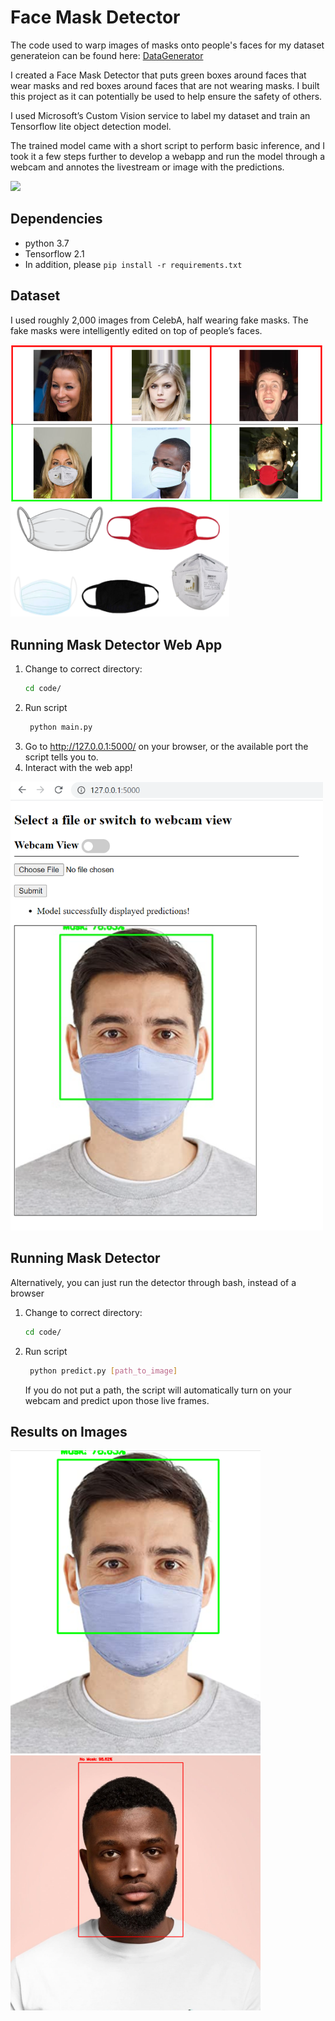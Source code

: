 # Face Mask Detector
The code used to warp images of masks onto people's faces for my dataset generateion can be found here:
[DataGenerator](https://github.com/prajnasb/observations/tree/master/mask_classifier/Data_Generator)

I created a Face Mask Detector that puts green boxes around faces that wear masks and red boxes around faces that are not wearing masks. I built this project as it can potentially be used to help ensure the safety of others.

I used Microsoft’s Custom Vision service to label my dataset and train an Tensorflow lite object detection model.
 
The trained model came with a short script to perform basic inference, and I took it a few steps further to develop a webapp and run the model through a webcam and annotes the livestream or image with the predictions.

![](maskdetector.gif)
## Dependencies
- python 3.7
- Tensorflow 2.1
- In addition, please `pip install -r requirements.txt`
 
## Dataset
I used roughly 2,000 images from CelebA, half wearing fake masks. The fake masks were intelligently edited on top of people’s faces.

<img src="dataset_examples.PNG" width="500"> <img src="masks.PNG" width="350">

## Running Mask Detector Web App
1. Change to correct directory:
    ```bash
    cd code/
    ```
2. Run script
    ```bash
     python main.py
    ```
3. Go to http://127.0.0.1:5000/ on your browser, or the available port the script tells you to.
4. Interact with the web app!

<img src="webapp.PNG" width="500"> 

## Running Mask Detector
Alternatively, you can just run the detector through bash, instead of a browser
1. Change to correct directory:
    ```bash
    cd code/
    ```
2. Run script
    ```bash
     python predict.py [path_to_image]
    ```
    If you do not put a path, the script will automatically turn on your webcam and predict upon those live frames.
## Results on Images
<img src="predicted2.PNG" width="400"> <img src="predicted1.PNG" width="400">
